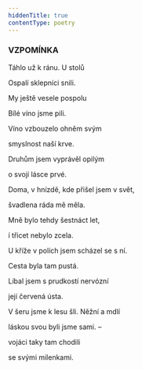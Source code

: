 ```yaml
---
hiddenTitle: true
contentType: poetry
---
```


<section>

### VZPOMÍNKA

Táhlo už k ránu. U stolů 

Ospalí sklepníci snili. 

My ještě vesele pospolu 

Bílé víno jsme pili.

</section>

<section>

Víno vzbouzelo ohněm svým 

smyslnost naší krve. 

Druhům jsem vyprávěl opilým 

o svojí lásce prvé.

</section>

<section>

Doma, v hnízdě, kde přišel jsem v svět, 

švadlena ráda mě měla. 

Mně bylo tehdy šestnáct let, 

í třicet nebylo zcela.

</section>

<section>

U kříže v polích jsem scházel se s ní. 

Cesta byla tam pustá. 

Líbal jsem s prudkostí nervózní 

její červená ústa.

</section>

<section>

V šeru jsme k lesu šli. Něžní a mdlí 

láskou svou byli jsme sami. – 

vojáci taky tam chodili 

se svými milenkami.

</section>
